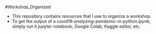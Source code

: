 #Workshop_Organized
* This repository contains resources that I use to organize a workshop. 
* To get the output of a *covid19-analyzing-pandemic-in-python.ipynb*, simply run it jupyter notebook, Google Colab, Kaggle editor, etc. 
